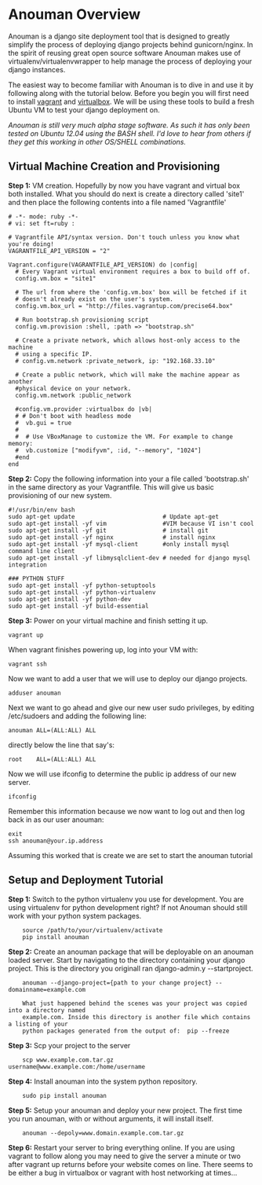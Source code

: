 Anouman Overview
================

Anouman is a django site deployment tool that is designed to greatly simplify the process of deploying django projects behind gunicorn/nginx.  In the spirit of reusing great open source software Anouman makes use of virtualenv/virtualenvwrapper to help manage the process of deploying your django instances.  

The easiest way to become familiar with Anouman is to dive in and use it by following along with the tutorial below.  Before you begin you will first need to install [vagrant](http://www.vagrantup.com/) and [virtualbox](https://www.virtualbox.org/).  We will be using these tools to build a fresh Ubuntu VM to test your django deployment on.

*Anouman is still very much alpha stage software.  As such it has only been tested on Ubuntu 12.04 using the BASH shell.  I'd love to hear from others if they get this working in other OS/SHELL combinations.* 


Virtual Machine Creation and Provisioning
-----------------------------------------


**Step 1:** VM creation.  Hopefully by now you have vagrant and virtual box both installed.  What you should do next is create a directory called 'site1' and then place the following contents into a file named 'Vagrantfile'

    # -*- mode: ruby -*-
    # vi: set ft=ruby :

    # Vagrantfile API/syntax version. Don't touch unless you know what you're doing!
    VAGRANTFILE_API_VERSION = "2"

    Vagrant.configure(VAGRANTFILE_API_VERSION) do |config| 
      # Every Vagrant virtual environment requires a box to build off of. 
      config.vm.box = "site1" 

      # The url from where the 'config.vm.box' box will be fetched if it 
      # doesn't already exist on the user's system. 
      config.vm.box_url = "http://files.vagrantup.com/precise64.box" 

      # Run bootstrap.sh provisioning script 
      config.vm.provision :shell, :path => "bootstrap.sh" 

      # Create a private network, which allows host-only access to the machine 
      # using a specific IP. 
      # config.vm.network :private_network, ip: "192.168.33.10"  

      # Create a public network, which will make the machine appear as another 
      #physical device on your network. 
      config.vm.network :public_network 

      #config.vm.provider :virtualbox do |vb| 
      # # Don't boot with headless mode 
      #  vb.gui = true 
      # 
      #  # Use VBoxManage to customize the VM. For example to change memory: 
      #  vb.customize ["modifyvm", :id, "--memory", "1024"] 
      #end 
    end

**Step 2:** Copy the following information into your a file called 'bootstrap.sh' in the same directory as your Vagrantfile.   This will give us basic provisioning of our new system.  

    #!/usr/bin/env bash
    sudo apt-get update                         # Update apt-get
    sudo apt-get install -yf vim                #VIM because VI isn't cool
    sudo apt-get install -yf git                # install git
    sudo apt-get install -yf nginx              # install nginx
    sudo apt-get install -yf mysql-client       #only install mysql command line client
    sudo apt-get install -yf libmysqlclient-dev # needed for django mysql integration

    ### PYTHON STUFF
    sudo apt-get install -yf python-setuptools
    sudo apt-get install -yf python-virtualenv
    sudo apt-get install -yf python-dev
    sudo apt-get install -yf build-essential


**Step 3:** Power on your virtual machine and finish setting it up.

    vagrant up
    
When vagrant finishes powering up, log into your VM with:

    vagrant ssh
    
Now we want to add a user that we will use to deploy our django projects.

    adduser anouman
    
Next we want to go ahead and give our new user sudo privileges, by editing /etc/sudoers and adding the following line:
    
    anouman ALL=(ALL:ALL) ALL  
    
directly below the line that say's:

    root    ALL=(ALL:ALL) ALL

Now we will use ifconfig to determine the public ip address of our new server.

    ifconfig
    
Remember this information because we now want to log out and then log back in as our user anouman:

    exit
    ssh anouman@your.ip.address
    
Assuming this worked that is create we are set to start the anouman tutorial



Setup and Deployment Tutorial
-----------------------------


**Step 1:** Switch to the python virtualenv you use for development.
        You are using virtualenv for python development right?  If not Anouman should still work
        with your python system packages.

        source /path/to/your/virtualenv/activate
        pip install anouman

**Step 2:** Create an anouman package that will be deployable on an anouman loaded
        server.  Start by navigating to the directory containing your django project.
        This is the directory you originall ran django-admin.y --startproject.
        

        anouman --django-project={path to your change project} --domainname=example.com

        What just happened behind the scenes was your project was copied into a directory named
        example.com. Inside this directory is another file which contains a listing of your 
        python packages generated from the output of:  pip --freeze 

**Step 3:** Scp your project to the server

        scp www.example.com.tar.gz  username@www.example.com:/home/username

**Step 4:** Install anouman into the system python repository.

        sudo pip install anouman

**Step 5:** Setup your anouman and deploy your new project.   The first time you run anouman, with or without arguments, it will install itself.

        anouman --depoly=www.domain.example.com.tar.gz

**Step 6:** Restart your server to bring everything online.  If you are using vagrant to follow along you may need to give the server a minute or two after vagrant up returns before your website comes on line.  There seems to be either a bug in virtualbox or vagrant with host networking at times...
              
